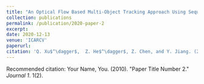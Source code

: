 ```yaml
---
title: "An Optical Flow Based Multi-Object Tracking Approach Using Sequential Convex Programming"
collection: publications
permalink: /publication/2020-paper-2
excerpt: 
date: 2020-12-13
venue: 'ICARCV'
paperurl: 
citation: 'Q. Xu$^\dagger$,  Z. He$^\dagger$, Z. Chen, and Y. Jiang. (2020). &quot;An Optical Flow Based Multi-Object Tracking Approach Using Sequential Convex Programming.&quot; 16th International Conference on Control, Automation, Robotics and Vision (ICARCV), 2020. ($^\dagger$ Equal Contribution)'
---
```


Recommended citation: Your Name, You. (2010). "Paper Title Number 2." <i>Journal 1</i>. 1(2).